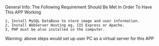 General Info: The Following Requirement Should Be Met In Order To Have This APP Working
    
    1, Install MySQL DataBase to store image and user information.
    2, Install WebServer Hosting eg, IIS Express or Apache.
    3, PHP must be also installed in the computer.
Warning: above steps would set up user PC as a virtual server for this APP


        

    
